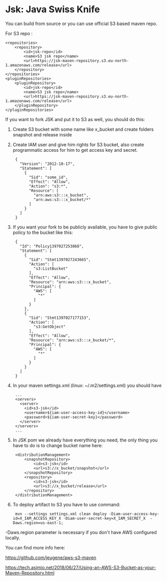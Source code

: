 # Jsk: Java Swiss Knife

You can build from source or you can use official S3 based maven repo.

For S3 repo :

    <repositories>
        <repository>
            <id>jsk-repo</id>
            <name>S3 jsk repo</name>
            <url>https://jsk-maven-repository.s3.eu-north-1.amazonaws.com/release</url>
        </repository>
    </repositories>
    <pluginRepositories>
        <pluginRepository>
            <id>jsk-repo</id>
            <name>S3 jsk repo</name>
            <url>https://jsk-maven-repository.s3.eu-north-1.amazonaws.com/release</url>
        </pluginRepository>
    </pluginRepositories>
    
If you want to fork JSK and put it to S3 as well, you should do this:
1. Create S3 bucket with some name like x_bucket and create folders snapshot and release inside
2. Create IAM user and give him rights for S3 bucket, also create programmatic access for him to get access key and secret.

        {
          "Version": "2012-10-17",
          "Statement": [
            {
              "Sid": "some_id",
              "Effect": "Allow",
              "Action": "s3:*",
              "Resource": [
                "arn:aws:s3:::x_bucket",
                "arn:aws:s3:::x_bucket/*"
              ]
            }
          ]
        }

3. If you want your fork to be publicly available, you have to give public policy to the bucket like this:

        {
          "Id": "Policy1397027253868",
          "Statement": [
            {
              "Sid": "Stmt1397027243665",
              "Action": [
                "s3:ListBucket"
              ],
              "Effect": "Allow",
              "Resource": "arn:aws:s3:::x_bucket",
              "Principal": {
                "AWS": [
                  "*"
                ]
              }
            },
            {
              "Sid": "Stmt1397027177153",
              "Action": [
                "s3:GetObject"
              ],
              "Effect": "Allow",
              "Resource": "arn:aws:s3:::x_bucket/*",
              "Principal": {
                "AWS": [
                  "*"
                ]
              }
            }
          ]
        }

4. In your maven settings.xml (linux: ~/.m2/settings.xml) you should have

        ...
        <servers>
          <server>
            <id>s3-jsk</id>
            <username>${iam-user-access-key-id}</username>
            <password>${iam-user-secret-key}</password>
          </server>
        </servers>
        ...

5. In JSK pom we already have everything you need, the only thing you have to do is to change bucket name here:
        
        <distributionManagement>
            <snapshotRepository>
                <id>s3-jsk</id>
                <url>s3://x_bucket/snapshot</url>
            </snapshotRepository>
            <repository>
                <id>s3-jsk</id>
                <url>s3://x_bucket/release</url>
            </repository>
        </distributionManagement>
        
6. To deploy artifact to S3 you have to use command:
               
        mvn --settings settings.xml clean deploy -Diam-user-access-key-id=X_IAM_ACCESS_KEY_X -Diam-user-secret-key=X_IAM_SECRET_X  -Daws.region=us-east-1;
 
-Daws.region parameter is necessary if you don't have AWS configured locally.

You can find more info here:

https://github.com/jeugene/aws-s3-maven

https://tech.asimio.net/2018/06/27/Using-an-AWS-S3-Bucket-as-your-Maven-Repository.html